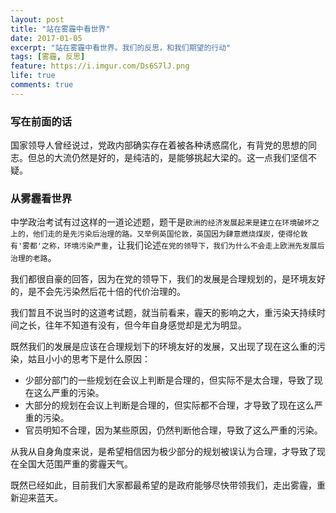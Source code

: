 ```yaml
---
layout: post
title: "站在雾霾中看世界"
date: 2017-01-05
excerpt: "站在雾霾中看世界。我们的反思，和我们期望的行动"
tags: [雾霾, 反思]
feature: https://i.imgur.com/Ds6S7lJ.png
life: true
comments: true
---
```

### 写在前面的话
国家领导人曾经说过，党政内部确实存在着被各种诱惑腐化，有背党的思想的同志。但总的大流仍然是好的，是纯洁的，是能够挑起大梁的。这一点我们坚信不疑。

### 从雾霾看世界
中学政治考试有过这样的一道论述题，题干是```欧洲的经济发展起来是建立在环境破坏之上的，他们走的是先污染后治理的路。又举例英国伦敦，英国因为肆意燃烧煤炭，使得伦敦有'雾都'之称，环境污染严重```，让我们论述```在党的领导下，我们为什么不会走上欧洲先发展后治理的老路```。

我们都很自豪的回答，因为在党的领导下，我们的发展是合理规划的，是环境友好的，是不会先污染然后花十倍的代价治理的。

我们暂且不说当时的这道考试题，就当前看来，霾天的影响之大，重污染天持续时间之长，往年不知道有没有，但今年自身感觉却是尤为明显。

既然我们的发展是应该在合理规划下的环境友好的发展，又出现了现在这么重的污染，姑且小小的思考下是什么原因：

* 少部分部门的一些规划在会议上判断是合理的，但实际不是太合理，导致了现在这么严重的污染。
* 大部分的规划在会议上判断是合理的，但实际都不合理，才导致了现在这么严重的污染。
* 官员明知不合理，因为某些原因，仍然判断他合理，导致了这么严重的污染。

从我从自身角度来说，是希望相信因为极少部分的规划被误认为合理，才导致了现在全国大范围严重的雾霾天气。

既然已经如此，目前我们大家都最希望的是政府能够尽快带领我们，走出雾霾，重新迎来蓝天。
